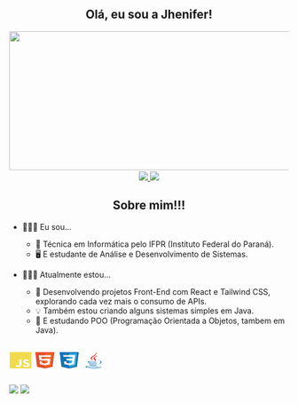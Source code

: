 <p align="center">
  <h2 align="center">Olá, eu sou a Jhenifer!</h2>
</p>
<div align="center">
  <img height="250em" width="815px" src="https://i.pinimg.com/736x/8e/3c/4e/8e3c4e858347d55dcd8a6676f1f94574.jpg"/>
  <a href="https://github.com/Jheniregmourr">
    <img height="180em" src="https://github-readme-stats.vercel.app/api?username=Jheniregmourr&show_icons=true&theme=dark&count_private=true"/>
    <img height="180em" src="https://github-readme-stats.vercel.app/api?username=Jheniregmourr&show_icons=true&theme=dark&rank_icon=github"/>
  </a>
</div> 
<p align="left">

  <p align="center">
    <h2 align="center">Sobre mim!!!</h2>
  </p>
  
- 👩🏻‍💻 Eu sou...
    - 💬 Técnica em Informática pelo IFPR (Instituto Federal do Paraná).
    - 🖥️ E estudante de Análise e Desenvolvimento de Sistemas.

- 👩🏻‍💻 Atualmente estou...
    - 🔭 Desenvolvendo projetos Front-End com React e Tailwind CSS, explorando cada vez mais o consumo de APIs.
    - 💡 Também estou criando alguns sistemas simples em Java.
    - 🌱 E estudando POO (Programação Orientada a Objetos, tambem em Java).

 <div style="display: inline_block"><br>
   
  <img align="center" alt="Jheni-Js" height="30" width="40" src="https://raw.githubusercontent.com/devicons/devicon/master/icons/javascript/javascript-plain.svg">
  <img align="center" alt="Jheni-HTML" height="30" width="40" src="https://raw.githubusercontent.com/devicons/devicon/master/icons/html5/html5-original.svg">
  <img align="center" alt="Jheni-CSS" height="30" width="40" src="https://raw.githubusercontent.com/devicons/devicon/master/icons/css3/css3-original.svg">
  <img align="center" alt="Jheni-Java" height="30" width="40" src="https://raw.githubusercontent.com/devicons/devicon/master/icons/java/java-original.svg"> 
   
</div>

##

<div>
  
  <a href="mailto:contato@jhenifereginademoura@gmail.com"><img src="https://img.shields.io/badge/-Gmail-%23333?style=for-the-badge&logo=gmail&logoColor=white" target="_blank"></a>
  <a href="https://www.linkedin.com/in/jhenifer-regina-de-moura-3a9006340" target="_blank"><img src="https://img.shields.io/badge/-LinkedIn-%230077B5?style=for-the-badge&logo=linkedin&logoColor=white" target="_blank"></a>
  
</div>
